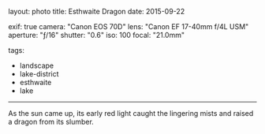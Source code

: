 layout: photo
title: Esthwaite Dragon
date: 2015-09-22

exif: true
camera: "Canon EOS 70D"
lens: "Canon EF 17-40mm f/4L USM"
aperture: "ƒ/16"
shutter: "0.6"
iso: 100
focal: "21.0mm"

tags:
  - landscape
  - lake-district
  - esthwaite
  - lake
---

As the sun came up, its early red light caught the lingering mists and raised a dragon from its slumber.
